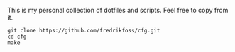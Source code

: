 This is my personal collection of dotfiles and scripts. Feel free to copy from it.

```
git clone https://github.com/fredrikfoss/cfg.git
cd cfg
make
```
